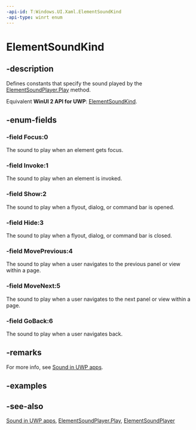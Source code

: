 ```yaml
---
-api-id: T:Windows.UI.Xaml.ElementSoundKind
-api-type: winrt enum
---
```


<!-- Enumeration syntax
public enum Windows.UI.Xaml.ElementSoundKind : int
-->

# ElementSoundKind

## -description
Defines constants that specify the sound played by the [ElementSoundPlayer.Play](elementsoundplayer_play_1940496813.md) method.

Equivalent **WinUI 2 API for UWP**: [ElementSoundKind](/windows/winui/api/microsoft.ui.xaml.elementsoundkind).

## -enum-fields
### -field Focus:0
The sound to play when an element gets focus.

### -field Invoke:1
The sound to play when an element is invoked.

### -field Show:2
The sound to play when a flyout, dialog, or command bar is opened.

### -field Hide:3
The sound to play when a flyout, dialog, or command bar is closed.

### -field MovePrevious:4
The sound to play when a user navigates to the previous panel or view within a page.

### -field MoveNext:5
The sound to play when a user navigates to the next panel or view within a page.

### -field GoBack:6
The sound to play when a user navigates back.


## -remarks
For more info, see [Sound in UWP apps](/windows/uwp/style/sound).

## -examples

## -see-also
[Sound in UWP apps](/windows/uwp/style/sound), [ElementSoundPlayer.Play](elementsoundplayer_play_1940496813.md), [ElementSoundPlayer](elementsoundplayer.md)
